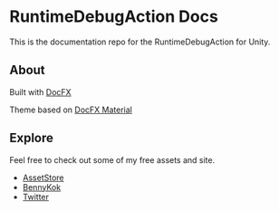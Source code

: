 # RuntimeDebugAction Docs
This is the documentation repo for the RuntimeDebugAction for Unity.

## About
Built with [DocFX](https://dotnet.github.io/docfx/)

Theme based on [DocFX Material](https://ovasquez.github.io/docfx-material/)

## Explore
Feel free to check out some of my free assets and site.

- [AssetStore](https://assetstore.unity.com/publishers/28510)
- [BennyKok](https://bennykok.com)
- [Twitter](https://twitter.com/BennyKokMusic)